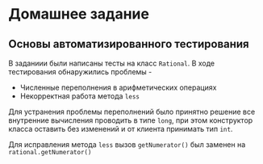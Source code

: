 # Домашнее задание
## Основы автоматизированного тестирования

В заданиии были написаны тесты на класс `Rational`. В ходе тестирования обнаружились проблемы -
* Численные переполнения в арифметических операциях
* Некорректная работа метода `less`

Для устранения проблемы переполнений было принятно решение все внутренние вычисления проводить в типе `long`, при этом конструктор класса оставить без изменений и от клиента принимать тип `int`.

Для исправления метода `less` вызов `getNumerator()` был заменен на `rational.getNumerator()`
